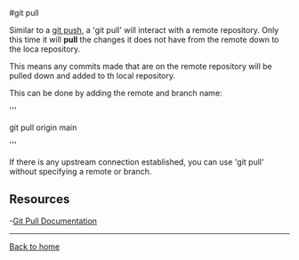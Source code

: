 #git pull

Similar to a [git push](./PUSH.md), a 'git pull' will interact with a remote repository. Only this time it will **pull** the changes it does not have from the remote down to the loca repository.

This means any commits made that are on the remote repository will be pulled down and added to th local repository.

This can be done by adding the remote and branch name:

'''

git pull origin main

'''

If there is any upstream connection established, you can use 'git pull' without specifying a remote or branch.

## Resources

-[Git Pull Documentation](https://git-scm.com/docs/git-pull)

---

[Back to home](../README.md)